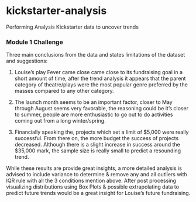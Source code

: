 # kickstarter-analysis
Performing Analysis Kickstarter data to uncover trends
### Module 1 Challenge

Three main conclusions from the data and states limitations of the dataset and suggestions:

1)	Louise’s play Fever came close came close to its fundraising goal in a short amount of time, after the trend analysis it appears that the parent category of theatre/plays were the most popular genre preferred by the masses compared to any other category.


2)	The launch month seems to be  an important factor, closer to May through August seems very favorable, the reasoning could be it’s closer to summer, people are more enthusiastic to go out to do activities coming out from a long winter/spring.


3)	Financially speaking the, projects which set a limit of $5,000 were really successful. From there on, the more budget the success of projects decreased. Although there is a slight increase in success around the $35,000 mark, the sample size is really small to predict a resounding trend.


While these results are provide great insights, a more detailed analysis is advised to include variance to determine & remove any and all outliers with IQR rule with all the 3 conditions mention above. After post processing visualizing distributions using Box Plots & possible extrapolating data to predict future trends would be a great insight  for Louise’s future fundraising. 
 

